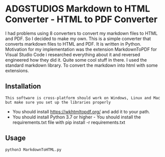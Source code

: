 # ADGSTUDIOS Markdown to HTML Converter - HTML to PDF Converter

I had problems using 8 converters to convert my markdown files to HTML and PDF. So I decided to make my own. This is a simple converter that converts markdown files to HTML and PDF. It is written in Python. Motivation for my implementation was the extension MarkdownToPDF for Visual Studio Code i researched everything about it and reversed engineered how they did it. Quite some cool stuff in there. I used the standard markdown library. To convert the markdown into html with some extensions. 

## Installation
    This software is cross-platform should work on Windows, Linux and Mac but make sure you set up the libraries properly

   - You should install https://wkhtmltopdf.org/ and add it to your path.
   - You should install Python 3.7 or higher
    - You should install the requirements.txt file with pip install -r requirements.txt

## Usage
    python3 MarkdownToHTML.py    